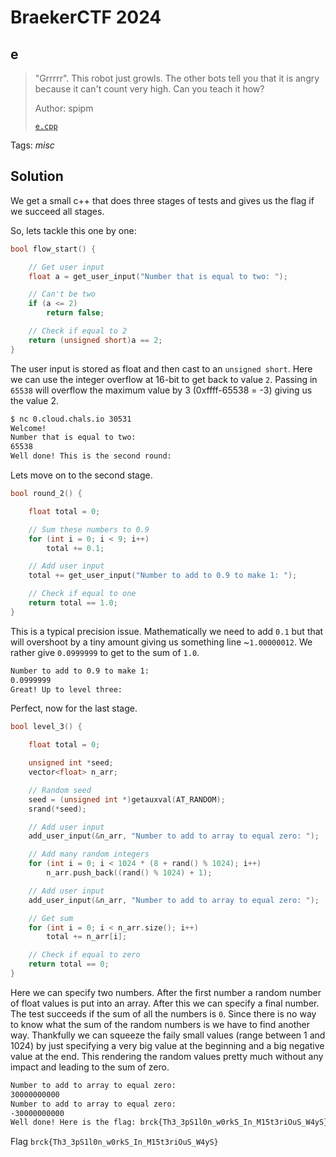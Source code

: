 # BraekerCTF 2024

## e

> "Grrrrr". This robot just growls. The other bots tell you that it is angry because it can't count very high. Can you teach it how?
>
>  Author: spipm
>
> [`e.cpp`](e.cpp)

Tags: _misc_

## Solution
We get a small c++ that does three stages of tests and gives us the flag if we succeed all stages.

So, lets tackle this one by one:

```c++
bool flow_start() {

	// Get user input
	float a = get_user_input("Number that is equal to two: ");

	// Can't be two
	if (a <= 2)
		return false;

	// Check if equal to 2
	return (unsigned short)a == 2;
}
```

The user input is stored as float and then cast to an `unsigned short`. Here we can use the integer overflow at 16-bit to get back to value `2`. Passing in `65538` will overflow the maximum value by 3 (0xffff-65538 = -3) giving us the value 2.

```bash
$ nc 0.cloud.chals.io 30531
Welcome!
Number that is equal to two:
65538
Well done! This is the second round:
```

Lets move on to the second stage.

```c++
bool round_2() {

	float total = 0;

	// Sum these numbers to 0.9
	for (int i = 0; i < 9; i++)
		total += 0.1;

	// Add user input
	total += get_user_input("Number to add to 0.9 to make 1: ");

	// Check if equal to one
	return total == 1.0;
}
```

This is a typical precision issue. Mathematically we need to add `0.1` but that will overshoot by a tiny amount giving us something line ~`1.00000012`. We rather give `0.0999999` to get to the sum of `1.0`.

```bash
Number to add to 0.9 to make 1:
0.0999999
Great! Up to level three:
```

Perfect, now for the last stage.

```c++
bool level_3() {

	float total = 0;

	unsigned int *seed;
	vector<float> n_arr;

	// Random seed
	seed = (unsigned int *)getauxval(AT_RANDOM);
	srand(*seed);

	// Add user input
	add_user_input(&n_arr, "Number to add to array to equal zero: ");

	// Add many random integers
	for (int i = 0; i < 1024 * (8 + rand() % 1024); i++)
		n_arr.push_back((rand() % 1024) + 1);

	// Add user input
	add_user_input(&n_arr, "Number to add to array to equal zero: ");

	// Get sum
	for (int i = 0; i < n_arr.size(); i++)
		total += n_arr[i];

	// Check if equal to zero
	return total == 0;
}
```

Here we can specify two numbers. After the first number a random number of float values is put into an array. After this we can specify a final number. The test succeeds if the sum of all the numbers is `0`. Since there is no way to know what the sum of the random numbers is we have to find another way. Thankfully we can squeeze the faily small values (range between 1 and 1024) by just specifying a very big value at the beginning and a big negative value at the end. This rendering the random values pretty much without any impact and leading to the sum of zero.

```bash
Number to add to array to equal zero:
30000000000
Number to add to array to equal zero:
-30000000000
Well done! Here is the flag: brck{Th3_3pS1l0n_w0rkS_In_M15t3riOuS_W4yS}
```

Flag `brck{Th3_3pS1l0n_w0rkS_In_M15t3riOuS_W4yS}`